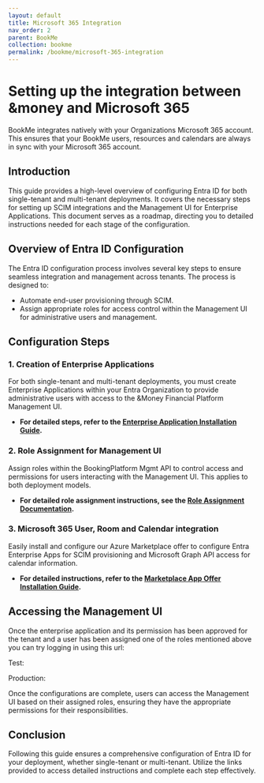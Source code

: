 ```yaml
---
layout: default
title: Microsoft 365 Integration
nav_order: 2
parent: BookMe
collection: bookme
permalink: /bookme/microsoft-365-integration
---
```


# Setting up the integration between &money and Microsoft 365

BookMe integrates natively with your Organizations Microsoft 365 account. This ensures that your BookMe users, resources and calendars are always in sync with your Microsoft 365 account.

## Introduction

This guide provides a high-level overview of configuring Entra ID for both single-tenant and multi-tenant deployments. It covers the necessary steps for setting up SCIM integrations and the Management UI for Enterprise Applications. This document serves as a roadmap, directing you to detailed instructions needed for each stage of the configuration.

## Overview of Entra ID Configuration

The Entra ID configuration process involves several key steps to ensure seamless integration and management across tenants. The process is designed to:

- Automate end-user provisioning through SCIM.
- Assign appropriate roles for access control within the Management UI for administrative users and management.

## Configuration Steps

### 1. Creation of Enterprise Applications

For both single-tenant and multi-tenant deployments, you must create Enterprise Applications within your Entra Organization to provide administrative users with access to the &Money Financial Platform Management UI.

- **For detailed steps, refer to the [Enterprise Application Installation Guide](/bookme/app-registration-installation).**

### 2. Role Assignment for Management UI

Assign roles within the BookingPlatform Mgmt API to control access and permissions for users interacting with the Management UI. This applies to both deployment models.

- **For detailed role assignment instructions, see the [Role Assignment Documentation](/bookme/app-registration-installation/#role-assignment-for-the-management-ui).**

### 3. Microsoft 365 User, Room and Calendar integration

Easily install and configure our Azure Marketplace offer to configure Entra Enterprise Apps for SCIM provisioning and Microsoft Graph API access for calendar information.

- **For detailed instructions, refer to the [Marketplace App Offer Installation Guide](/bookme/installation-marketplace-app-offer).**

## Accessing the Management UI

Once the enterprise application and its permission has been approved for the tenant and a user has been assigned one of
the roles mentioned above you can try logging in using this url:

Test: [](https://self.test-env.booking.andmoney.dk/)

Production: [](https://self.booking.andmoney.dk/)

Once the configurations are complete, users can access the Management UI based on their assigned roles, ensuring they have the appropriate permissions for their responsibilities.

## Conclusion

Following this guide ensures a comprehensive configuration of Entra ID for your deployment, whether single-tenant or multi-tenant. Utilize the links provided to access detailed instructions and complete each step effectively.
